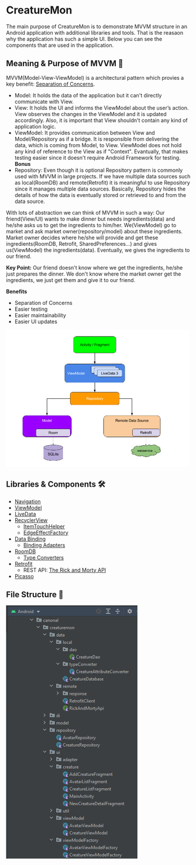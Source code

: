 # CreatureMon

The main purpose of CreatureMon is to demonstrate MVVM structure in an Android application with additional libraries and tools. 
That is the reasaon why the application has such a simple UI. Below you can see the components that are used in the application.

## Meaning & Purpose of MVVM :dart:

MVVM(Model-View-ViewModel) is a architectural pattern which provies a key benefit: [Separation of Concerns](https://en.wikipedia.org/wiki/Separation_of_concerns).
 - Model: It holds the data of the application but it can't directly communicate with View. 
 - View: It holds the UI and informs the ViewModel about the user’s action. View observes the changes in the ViewModel and it is updated accordingly. Also,
 it is important that View shouldn't contain any kind of application logic.
 - ViewModel: It provides communication between View and Model/Repository as if a bridge. It is responsible from delivering the data, which is coming from Model, to View. 
 ViewModel does not hold any kind of reference to the View as if "Context". Evantually, that makes testing easier since it doesn't require Android Framework for testing.  
 **Bonus**  
 - Repository: Even though it is optional Repository pattern is commonly used with MVVM in large projects. If we have multiple data sources such as local(RoomDB) and 
 remote(Retrofit) it is meaningful to use Repository since it manages multiple data sources. Basically, Repository hides the details of how the data is eventually 
 stored or retrieved to and from the data source.  
 
 With lots of abstraction we can think of MVVM in such a way: Our friend(View/UI) wants to make dinner but needs ingredients(data) and he/she asks us to get the ingredients to him/her.
 We(ViewModel) go to market and ask market owner(repository/model) about these ingredients. Market owner decides where he/she will provide and get these ingredients(RoomDB, 
 Retrofit, SharedPreferences...) and gives us(ViewModel) the ingredients(data). Eventually, we gives the ingredients to our friend.  
 
 **Key Point:** Our friend doesn't know where we get the ingredients, he/she just prepares the dinner. We don't know where the market owner get the ingredients, 
 we just get them and give it to our friend.
 
 **Benefits**
  - Separation of Concerns
  - Easier testing
  - Easier maintainability
  - Easier UI updates
 
<img src="/readme_images/mvvm_structure.jpg" width="500" height="375">

## Libraries & Components :hammer_and_wrench:

- [Navigation](https://developer.android.com/topic/libraries/architecture/navigation/)
- [ViewModel](https://developer.android.com/topic/libraries/architecture/viewmodel)
- [LiveData](https://developer.android.com/topic/libraries/architecture/livedata)
- [RecyclerView](https://developer.android.com/guide/topics/ui/layout/recyclerview)
  - [ItemTouchHelper](https://developer.android.com/reference/androidx/recyclerview/widget/ItemTouchHelper)
  - [EdgeEffectFactory](https://developer.android.com/reference/androidx/recyclerview/widget/RecyclerView.EdgeEffectFactory)
- [Data Binding](https://developer.android.com/topic/libraries/data-binding)
  - [Binding Adapters](https://developer.android.com/topic/libraries/data-binding/binding-adapters)
- [RoomDB](https://developer.android.com/training/data-storage/room)
  - [Type Converters](https://developer.android.com/training/data-storage/room/referencing-data)
- [Retrofit](https://square.github.io/retrofit/)
  - REST API: [The Rick and Morty API](https://rickandmortyapi.com)
- [Picasso](https://square.github.io/picasso/)

## File Structure :open_file_folder:

![file_structure](/readme_images/file_structure.png)





